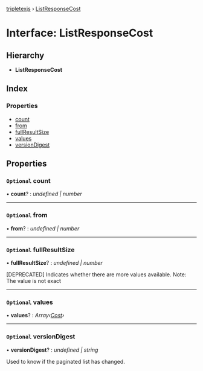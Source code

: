 [tripletexjs](../README.md) › [ListResponseCost](listresponsecost.md)

# Interface: ListResponseCost

## Hierarchy

* **ListResponseCost**

## Index

### Properties

* [count](listresponsecost.md#optional-count)
* [from](listresponsecost.md#optional-from)
* [fullResultSize](listresponsecost.md#optional-fullresultsize)
* [values](listresponsecost.md#optional-values)
* [versionDigest](listresponsecost.md#optional-versiondigest)

## Properties

### `Optional` count

• **count**? : *undefined | number*

___

### `Optional` from

• **from**? : *undefined | number*

___

### `Optional` fullResultSize

• **fullResultSize**? : *undefined | number*

[DEPRECATED] Indicates whether there are more values available. Note: The value is not exact

___

### `Optional` values

• **values**? : *Array‹[Cost](cost.md)›*

___

### `Optional` versionDigest

• **versionDigest**? : *undefined | string*

Used to know if the paginated list has changed.
